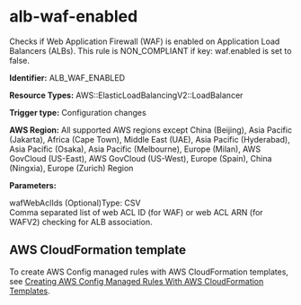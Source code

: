 # alb\-waf\-enabled<a name="alb-waf-enabled"></a>

Checks if Web Application Firewall \(WAF\) is enabled on Application Load Balancers \(ALBs\)\. This rule is NON\_COMPLIANT if key: waf\.enabled is set to false\. 

**Identifier:** ALB\_WAF\_ENABLED

**Resource Types:** AWS::ElasticLoadBalancingV2::LoadBalancer

**Trigger type:** Configuration changes

**AWS Region:** All supported AWS regions except China \(Beijing\), Asia Pacific \(Jakarta\), Africa \(Cape Town\), Middle East \(UAE\), Asia Pacific \(Hyderabad\), Asia Pacific \(Osaka\), Asia Pacific \(Melbourne\), Europe \(Milan\), AWS GovCloud \(US\-East\), AWS GovCloud \(US\-West\), Europe \(Spain\), China \(Ningxia\), Europe \(Zurich\) Region

**Parameters:**

wafWebAclIds \(Optional\)Type: CSV  
Comma separated list of web ACL ID \(for WAF\) or web ACL ARN \(for WAFV2\) checking for ALB association\.

## AWS CloudFormation template<a name="w2aac12c33c15b9c15c17"></a>

To create AWS Config managed rules with AWS CloudFormation templates, see [Creating AWS Config Managed Rules With AWS CloudFormation Templates](aws-config-managed-rules-cloudformation-templates.md)\.